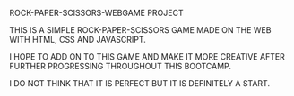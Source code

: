 ROCK-PAPER-SCISSORS-WEBGAME PROJECT

THIS IS A SIMPLE ROCK-PAPER-SCISSORS GAME MADE ON THE WEB WITH HTML, CSS AND JAVASCRIPT.

I HOPE TO ADD ON TO THIS GAME AND MAKE IT MORE CREATIVE AFTER FURTHER PROGRESSING THROUGHOUT THIS BOOTCAMP.

I DO NOT THINK THAT IT IS PERFECT BUT IT IS DEFINITELY A START.
